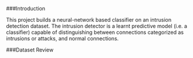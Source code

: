 ###Introduction

This project builds a neural-network based classifier 
on an intrusion detection dataset.
The intrusion detector is a learnt predictive model (i.e. a classifier) 
capable of distinguishing between connections categorized as 
intrusions or attacks, and normal connections. 

###Dataset Review

